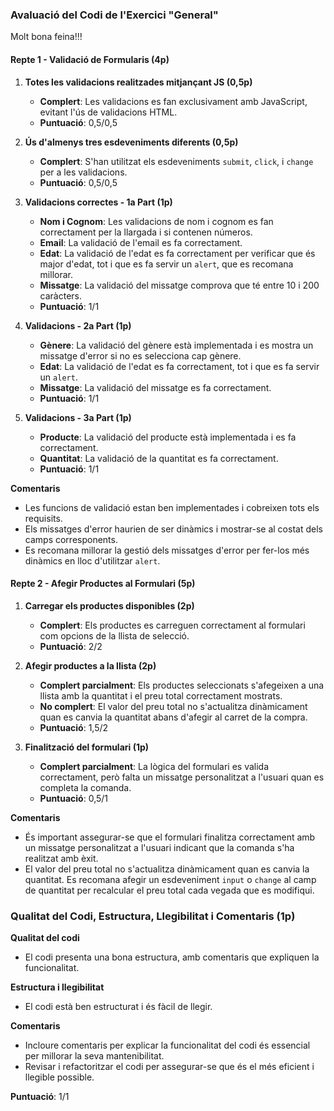 ### Avaluació del Codi de l'Exercici "General"

Molt bona feina!!!

#### Repte 1 - Validació de Formularis (4p)

1. **Totes les validacions realitzades mitjançant JS (0,5p)**

   - **Complert**: Les validacions es fan exclusivament amb JavaScript, evitant l'ús de validacions HTML.
   - **Puntuació**: 0,5/0,5

2. **Ús d'almenys tres esdeveniments diferents (0,5p)**

   - **Complert**: S'han utilitzat els esdeveniments `submit`, `click`, i `change` per a les validacions.
   - **Puntuació**: 0,5/0,5

3. **Validacions correctes - 1a Part (1p)**

   - **Nom i Cognom**: Les validacions de nom i cognom es fan correctament per la llargada i si contenen números.
   - **Email**: La validació de l'email es fa correctament.
   - **Edat**: La validació de l'edat es fa correctament per verificar que és major d'edat, tot i que es fa servir un `alert`, que es recomana millorar.
   - **Missatge**: La validació del missatge comprova que té entre 10 i 200 caràcters.
   - **Puntuació**: 1/1

4. **Validacions - 2a Part (1p)**

   - **Gènere**: La validació del gènere està implementada i es mostra un missatge d'error si no es selecciona cap gènere.
   - **Edat**: La validació de l'edat es fa correctament, tot i que es fa servir un `alert`.
   - **Missatge**: La validació del missatge es fa correctament.
   - **Puntuació**: 1/1

5. **Validacions - 3a Part (1p)**
   - **Producte**: La validació del producte està implementada i es fa correctament.
   - **Quantitat**: La validació de la quantitat es fa correctament.
   - **Puntuació**: 1/1

**Comentaris**

- Les funcions de validació estan ben implementades i cobreixen tots els requisits.
- Els missatges d'error haurien de ser dinàmics i mostrar-se al costat dels camps corresponents.
- Es recomana millorar la gestió dels missatges d'error per fer-los més dinàmics en lloc d'utilitzar `alert`.

#### Repte 2 - Afegir Productes al Formulari (5p)

1. **Carregar els productes disponibles (2p)**

   - **Complert**: Els productes es carreguen correctament al formulari com opcions de la llista de selecció.
   - **Puntuació**: 2/2

2. **Afegir productes a la llista (2p)**

   - **Complert parcialment**: Els productes seleccionats s'afegeixen a una llista amb la quantitat i el preu total correctament mostrats.
   - **No complert**: El valor del preu total no s'actualitza dinàmicament quan es canvia la quantitat abans d'afegir al carret de la compra.
   - **Puntuació**: 1,5/2

3. **Finalització del formulari (1p)**
   - **Complert parcialment**: La lògica del formulari es valida correctament, però falta un missatge personalitzat a l'usuari quan es completa la comanda.
   - **Puntuació**: 0,5/1

**Comentaris**

- És important assegurar-se que el formulari finalitza correctament amb un missatge personalitzat a l'usuari indicant que la comanda s'ha realitzat amb èxit.
- El valor del preu total no s'actualitza dinàmicament quan es canvia la quantitat. Es recomana afegir un esdeveniment `input` o `change` al camp de quantitat per recalcular el preu total cada vegada que es modifiqui.

### Qualitat del Codi, Estructura, Llegibilitat i Comentaris (1p)

**Qualitat del codi**

- El codi presenta una bona estructura, amb comentaris que expliquen la funcionalitat.

**Estructura i llegibilitat**

- El codi està ben estructurat i és fàcil de llegir.

**Comentaris**

- Incloure comentaris per explicar la funcionalitat del codi és essencial per millorar la seva mantenibilitat.
- Revisar i refactoritzar el codi per assegurar-se que és el més eficient i llegible possible.

**Puntuació**: 1/1
